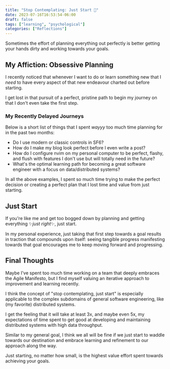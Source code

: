 ```yaml
---
title: "Stop Contemplating: Just Start 🐧"
date: 2023-07-16T16:53:54-06:00
draft: false
tags: ["learning", "psychological"]
categories: ["Reflections"]
---
```

Sometimes the effort of planning everything out perfectly is better getting your hands dirty and working towards your goals. 

## My Affiction: Obsessive Planning
I recently noticed that whenever I want to do or learn something new that I *need* to have every aspect of that new endeavour charted out before starting. 

I get lost in that pursuit of a perfect, pristine path to begin my journey on that I don't even take the first step.

### My Recently Delayed Journeys
Below is a short list of things that I spent *wayyy* too much time planning for in the past two months:

- Do I use modern or classic controls in SF6?
- How do I make my blog look perfect before I even write a post?
- How do I configure nvim on my personal computer to be perfect, flashy, and flush with features I don't use but will totally need in the future?
- What's the optimal learning path for becoming a great software engineer with a focus on data/distributed systems?

In all the above examples, I spent so much time trying to make the perfect decision or creating a perfect plan that I lost time and value from just starting.

## Just Start
If you're like me and get too bogged down by planning and getting everything ✨*just right*✨, just start.

In my personal experience, just taking that first step towards a goal results in traction that compounds upon itself: seeing tangible progress manifesting towards that goal encourages me to keep moving forward and progressing.

## Final Thoughts
Maybe I've spent too much time working on a team that deeply embraces the Agile Manifesto, but I find myself valuing an iterative approach to improvement and learning recently.

I think the concept of "stop contemplating, just start" is especially applicable to the complex subdomains of general software engineering, like (my favorite) distributed systems.

I get the feeling that it will take at least 3x, and maybe even 5x, my expectations of time spent to get good at developing and maintaining distributed systems with high data throughput.

Similar to my general goal, I think we all will be fine if we just start to waddle towards our destination and embrace learning and refinement to our approach along the way.

Just starting, no matter how small, is the highest value effort spent towards achieving your goals.